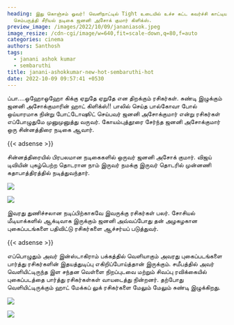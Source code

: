 ```yaml
---
heading: இது கொஞ்சம் ஓவர்! வெளிநாட்டில் Tight உடையில் உச்ச கட்ட கவர்ச்சி காட்டிய
  செம்பருத்தி சீரியல் நடிகை ஜனனி அசோக் குமார் கிளிக்ஸ்.
preview_image: /images/2022/10/09/jananiasok.jpeg
image_resize: /cdn-cgi/image/w=640,fit=scale-down,q=80,f=auto
categories: cinema
authors: Santhosh
tags:
  - janani ashok kumar
  - sembaruthi
title: janani-ashokkumar-new-hot-sembaruthi-hot
date: 2022-10-09 09:57:41 +0530
---
```

ப்பா....‌ஓஹோஓஹோ கிக்கு ஏறுதே ஏறுதே என திறக்கும் ரசிகர்கள். சுண்டி இழுக்கும் ஜனனி அசோக்குமாரின் ஹாட் கிளிக்ஸ்!! பாலில் செய்த பால்கோவா போல்  ஒய்யாரமாக நின்று போட்டோஷூட் செய்பவர் ஜனனி அசோக்குமார்‌ என்று ரசிகர்கள் எப்போழுதுமே முனுமுனுத்து வருவர். கோயம்புத்தூரை சேர்ந்த ஜனனி அசோக்குமார் ஒரு சின்னத்திரை நடிகை ஆவார்.

{{< adsense >}}


சின்னத்திரையில் பிரபலமான நடிகைகளில் ஒருவர் ஜனனி அசோக் குமார். விஜய் டிவியின் புகழ்பெற்ற தொடரான நாம் இருவர் நமக்கு இருவர் தொடரில் முன்னணி கதாபாத்திரத்தில் நடித்துவந்தார். 

![](/images/2022/10/09/janani-ashokkumar-new-hot-sembaruthi-hot.jpeg)

![](/images/2022/10/09/janani-ashokkumar-new-hot-sembaruthi-hot2.jpeg)

இவரது துணிச்சலான நடிப்பிற்காகவே இவருக்கு ரசிகர்கள் பலர். சோசியல் மீடியாக்களில் ஆக்டிவாக இருக்கும் ஜனனி அவ்வப்போது தன்  அழகழகான புகைப்படங்களை பதிவிட்டு ரசிகர்களை ஆச்சர்யப் படுத்துவர்.

{{< adsense >}}


எப்பொழுதும் அவர் இன்ஸ்டாகிராம் பக்கத்தில் வெளியாகும் அவரது புகைப்படங்களை பார்த்து ரசிகர்களின் இதயத்துடிப்பு எகிறிப்போய்த்தான் இருக்கும். சமீபத்தில் அவர் வெளியிட்டிருந்த இள சந்தன வெள்ளை நிறப்புடவை மற்றும் சிவப்பு ரவிக்கையில் புகைப்படத்தை பார்த்து ரசிகர்கள்கள் வாயடைத்து நின்றனர்.
தற்போது வெளியிட்டிருக்கும் ஹாட் மேக்கப் லுக் ரசிகர்களை மேலும் மேலும் சுண்டி இழுக்கிறது.

![](/images/2022/10/09/janani-ashokkumar-new-hot-sembaruthi-hot4.jpeg)

![](/images/2022/10/09/janani-ashokkumar-new-hot-sembaruthi-hot6.jpeg)